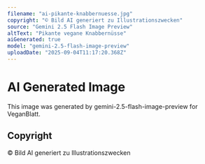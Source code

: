 ```yaml
---
filename: "ai-pikante-knabbernuesse.jpg"
copyright: "© Bild AI generiert zu Illustrationszwecken"
source: "Gemini 2.5 Flash Image Preview"
altText: "Pikante vegane Knabbernüsse"
aiGenerated: true
model: "gemini-2.5-flash-image-preview"
uploadDate: "2025-09-04T11:17:20.368Z"
---
```


# AI Generated Image

This image was generated by gemini-2.5-flash-image-preview for VeganBlatt.

## Copyright
© Bild AI generiert zu Illustrationszwecken
